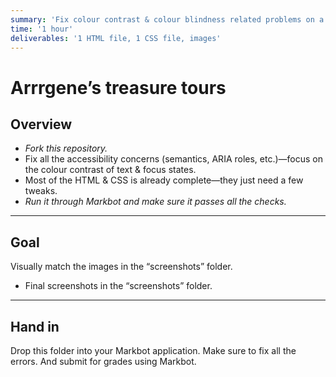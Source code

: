 ```yaml
---
summary: 'Fix colour contrast & colour blindness related problems on a piratey tourism website.'
time: '1 hour'
deliverables: '1 HTML file, 1 CSS file, images'
---
```


# Arrrgene’s treasure tours

## Overview

- *Fork this repository.*
- Fix all the accessibility concerns (semantics, ARIA roles, etc.)—focus on the colour contrast of text & focus states.
- Most of the HTML & CSS is already complete—they just need a few tweaks.
- *Run it through Markbot and make sure it passes all the checks.*

---

## Goal

Visually match the images in the “screenshots” folder.

- Final screenshots in the “screenshots” folder.

---

## Hand in

Drop this folder into your Markbot application. Make sure to fix all the errors. And submit for grades using Markbot.
